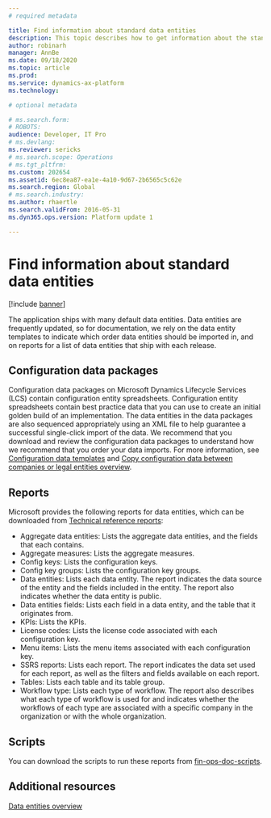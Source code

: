 ```yaml
---
# required metadata

title: Find information about standard data entities
description: This topic describes how to get information about the standard data entities that are available and how to download the scripts to run the reports.
author: robinarh
manager: AnnBe
ms.date: 09/18/2020
ms.topic: article
ms.prod: 
ms.service: dynamics-ax-platform
ms.technology: 

# optional metadata

# ms.search.form: 
# ROBOTS: 
audience: Developer, IT Pro
# ms.devlang: 
ms.reviewer: sericks
# ms.search.scope: Operations
# ms.tgt_pltfrm: 
ms.custom: 202654
ms.assetid: 6ec8ea87-ea1e-4a10-9d67-2b6565c5c62e
ms.search.region: Global
# ms.search.industry: 
ms.author: rhaertle
ms.search.validFrom: 2016-05-31
ms.dyn365.ops.version: Platform update 1

---
```


# Find information about standard data entities

[!include [banner](../includes/banner.md)]

The application ships with many default data entities. Data entities are frequently updated, so for documentation, we rely on the data entity templates to indicate which order data entities should be imported in, and on reports for a list of data entities that ship with each release.

## Configuration data packages

Configuration data packages on Microsoft Dynamics Lifecycle Services (LCS) contain configuration entity spreadsheets. Configuration entity spreadsheets contain best practice data that you can use to create an initial golden build of an implementation. The data entities in the data packages are also sequenced appropriately using an XML file to help guarantee a successful single-click import of the data. We recommend that you download and review the configuration data packages to understand how we recommend that you order your data imports. For more information, see [Configuration data templates](configuration-data-templates.md) and [Copy configuration data between companies or legal entities overview](copy-configuration.md).

## Reports

Microsoft provides the following reports for data entities, which can be downloaded from [Technical reference reports](https://mbs.microsoft.com/customersource/northamerica/AX/downloads/reports/axtechrefrep):

- Aggregate data entities: Lists the aggregate data entities, and the fields that each contains.
- Aggregate measures: Lists the aggregate measures.
- Config keys: Lists the configuration keys. 
- Config key groups: Lists the configuration key groups.
- Data entities: Lists each data entity. The report indicates the data source of the entity and the fields included in the entity. The report also indicates whether the data entity is public.
- Data entities fields: Lists each field in a data entity, and the table that it originates from.
- KPIs: Lists the KPIs.
- License codes: Lists the license code associated with each configuration key.
- Menu items: Lists the menu items associated with each configuration key.
- SSRS reports: Lists each report. The report indicates the data set used for each report, as well as the filters and fields available on each report.
- Tables: Lists each table and its table group.
- Workflow type: Lists each type of workflow. The report also describes what each type of workflow is used for and indicates whether the workflows of each type are associated with a specific company in the organization or with the whole organization.

## Scripts

You can download the scripts to run these reports from [fin-ops-doc-scripts](https://github.com/microsoft/fin-ops-doc-scripts).

## Additional resources

[Data entities overview](data-entities.md)

